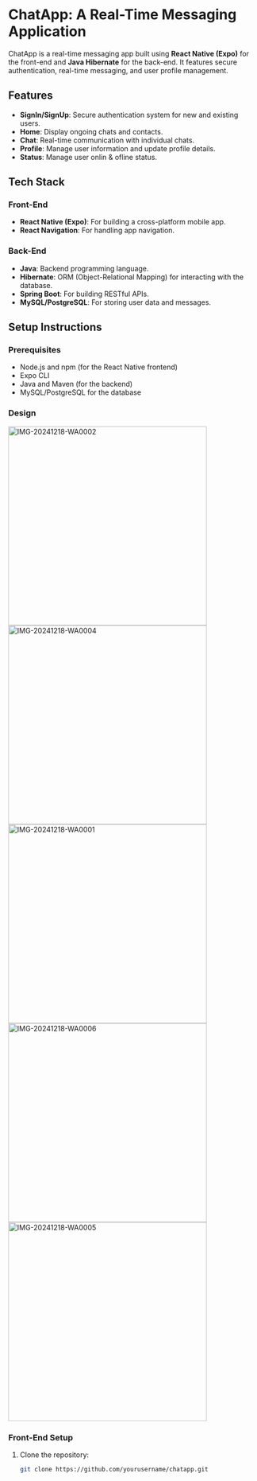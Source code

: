 # ChatApp: A Real-Time Messaging Application

ChatApp is a real-time messaging app built using **React Native (Expo)** for the front-end and **Java Hibernate** for the back-end. It features secure authentication, real-time messaging, and user profile management.

## Features

- **SignIn/SignUp**: Secure authentication system for new and existing users.
- **Home**: Display ongoing chats and contacts.
- **Chat**: Real-time communication with individual chats.
- **Profile**: Manage user information and update profile details.
- **Status**: Manage user onlin & ofline status.

## Tech Stack

### Front-End
- **React Native (Expo)**: For building a cross-platform mobile app.
- **React Navigation**: For handling app navigation.
  
### Back-End
- **Java**: Backend programming language.
- **Hibernate**: ORM (Object-Relational Mapping) for interacting with the database.
- **Spring Boot**: For building RESTful APIs.
- **MySQL/PostgreSQL**: For storing user data and messages.

## Setup Instructions

### Prerequisites

- Node.js and npm (for the React Native frontend)
- Expo CLI
- Java and Maven (for the backend)
- MySQL/PostgreSQL for the database


### Design
<img src="https://github.com/user-attachments/assets/79c57a8a-8efe-47d7-b98f-42200cffc0c1" alt="IMG-20241218-WA0002" width="400">
<img src="https://github.com/user-attachments/assets/48f42917-acd7-477d-94f1-17e51381a66a" alt="IMG-20241218-WA0004" width="400">
<img src="https://github.com/user-attachments/assets/a34c420a-a6e4-417d-ae56-c3dae3c8843b" alt="IMG-20241218-WA0001" width="400">
<img src="https://github.com/user-attachments/assets/e7cf79f7-a97b-48ea-88be-4e86a9139356" alt="IMG-20241218-WA0006" width="400">
<img src="https://github.com/user-attachments/assets/22e075e5-5338-44f0-9b5b-ddc8ce5325c7" alt="IMG-20241218-WA0005" width="400">


### Front-End Setup

1. Clone the repository:
   ```bash
   git clone https://github.com/yourusername/chatapp.git
